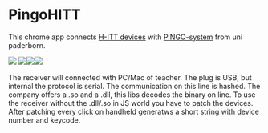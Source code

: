 PingoHITT
=========

This chrome app connects [H-ITT devices](http://www.h-itt.com/k-12/student-response-systems.htm) with [PINGO-system](https://wiwi.uni-paderborn.de/en/dep3/winfo2/forschung/projekte/pingo/) from uni paderborn.


![](http://www.h-itt.com/images/4100_cropped_small.jpg) ![](http://www.h-itt.com/images/3100_lanyard3.JPG)![](http://www.h-itt.com/images/3100_lanyard3.JPG)![](http://www.h-itt.com/images/3100_lanyard3.JPG)

The receiver will connected with PC/Mac of teacher. The plug is USB, but internal the protocol is serial.
The communication on this line is hashed. The company offers a .so and a .dll, this libs decodes the binary on line. To use the receiver without the .dll/.so in JS world you have to patch the devices. After patching every click on handheld generatws a short string with device number and keycode.

